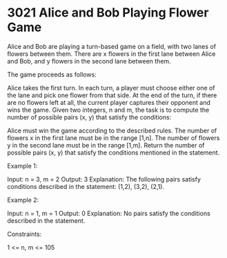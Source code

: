# 3021 Alice and Bob Playing Flower Game

Alice and Bob are playing a turn-based game on a field, with two lanes of flowers between them. There are x flowers in the first lane between Alice and Bob, and y flowers in the second lane between them.

The game proceeds as follows:

Alice takes the first turn.
In each turn, a player must choose either one of the lane and pick one flower from that side.
At the end of the turn, if there are no flowers left at all, the current player captures their opponent and wins the game.
Given two integers, n and m, the task is to compute the number of possible pairs (x, y) that satisfy the conditions:

Alice must win the game according to the described rules.
The number of flowers x in the first lane must be in the range [1,n].
The number of flowers y in the second lane must be in the range [1,m].
Return the number of possible pairs (x, y) that satisfy the conditions mentioned in the statement.

Example 1:

Input: n = 3, m = 2
Output: 3
Explanation: The following pairs satisfy conditions described in the statement: (1,2), (3,2), (2,1).

Example 2:

Input: n = 1, m = 1
Output: 0
Explanation: No pairs satisfy the conditions described in the statement.
 
Constraints:

1 <= n, m <= 105